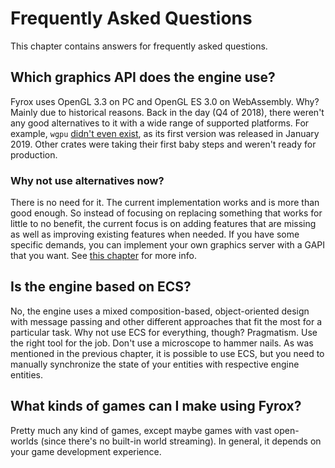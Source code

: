# Frequently Asked Questions

This chapter contains answers for frequently asked questions.

## Which graphics API does the engine use?

Fyrox uses OpenGL 3.3 on PC and OpenGL ES 3.0 on WebAssembly. Why? Mainly due to historical reasons. Back in the day 
(Q4 of 2018), there weren't any good alternatives to it with a wide range of supported platforms. For example, `wgpu` 
[didn't even exist](https://crates.io/crates/wgpu/0.1.0), as its first version was released in January 2019. Other crates were taking their first baby steps and weren't ready for production.

### Why not use alternatives now?

There is no need for it. The current implementation works and is more than good enough. So instead of focusing on 
replacing something that works for little to no benefit, the current focus is on adding features that are missing as 
well as improving existing features when needed. If you have some specific demands, you can implement your own graphics
server with a GAPI that you want. See [this chapter](../rendering/server.md) for more info.

## Is the engine based on ECS?

No, the engine uses a mixed composition-based, object-oriented design with message passing and other different approaches 
that fit the most for a particular task. Why not use ECS for everything, though? Pragmatism. Use the right tool for the job. 
Don't use a microscope to hammer nails. As was mentioned in the previous chapter, it is possible to use ECS, but you need
to manually synchronize the state of your entities with respective engine entities.

## What kinds of games can I make using Fyrox?

Pretty much any kind of games, except maybe games with vast open-worlds (since there's no built-in world streaming).
In general, it depends on your game development experience.
